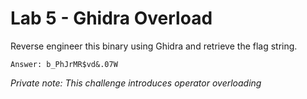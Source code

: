 # Lab 5 - Ghidra Overload

Reverse engineer this binary using Ghidra and retrieve the flag string.

`Answer: b_PhJrMR$vd&.07W`

*Private note: This challenge introduces operator overloading*